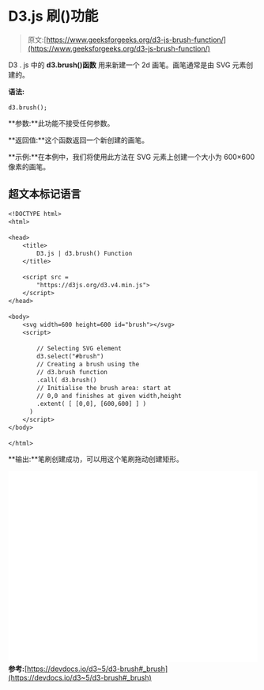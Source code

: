 # D3.js 刷()功能

> 原文:[https://www.geeksforgeeks.org/d3-js-brush-function/](https://www.geeksforgeeks.org/d3-js-brush-function/)

D3 . js 中的 **d3.brush()函数** 用来新建一个 2d 画笔。画笔通常是由 SVG 元素创建的。

**语法:**

```
d3.brush();

```

**参数:**此功能不接受任何参数。

**返回值:**这个函数返回一个新创建的画笔。

**示例:**在本例中，我们将使用此方法在 SVG 元素上创建一个大小为 600×600 像素的画笔。

## 超文本标记语言

```
<!DOCTYPE html> 
<html> 

<head> 
    <title> 
        D3.js | d3.brush() Function 
    </title> 

    <script src = 
        "https://d3js.org/d3.v4.min.js"> 
    </script> 
</head> 

<body> 
    <svg width=600 height=600 id="brush"></svg>
    <script> 

        // Selecting SVG element
        d3.select("#brush")
        // Creating a brush using the 
        // d3.brush function
        .call( d3.brush()             
        // Initialise the brush area: start at 
        // 0,0 and finishes at given width,height
        .extent( [ [0,0], [600,600] ] )       
      )
    </script> 
</body> 

</html> 
```

**输出:**笔刷创建成功，可以用这个笔刷拖动创建矩形。

![](img/35376b593482fb0cb6da77ea17338fdb.png)
**参考:**[https://devdocs.io/d3~5/d3-brush#_brush](https://devdocs.io/d3~5/d3-brush#_brush)